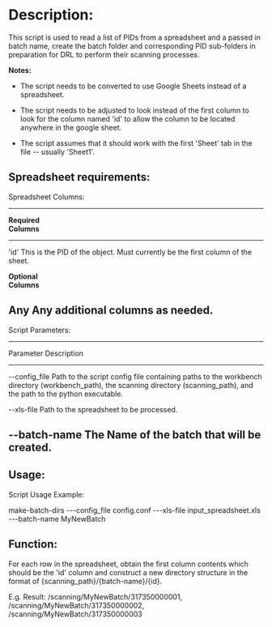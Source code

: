 # Description:

This script is used to read a list of PIDs from a spreadsheet and a
passed in batch name, create the batch folder and corresponding PID
sub-folders in preparation for DRL to perform their scanning processes.

**Notes:**

- The script needs to be converted to use Google Sheets instead of a
  spreadsheet.

- The script needs to be adjusted to look instead of the first column to
  look for the column named 'id' to allow the column to be located
  anywhere in the google sheet.

- The script assumes that it should work with the first 'Sheet' tab in
  the file -- usually 'Sheet1'.

## Spreadsheet requirements:

Spreadsheet Columns:

  -----------------------------------------------------------------------
  **Required          
  Columns**           
  ------------------- ---------------------------------------------------
  'id'                This is the PID of the object. Must currently be
                      the first column of the sheet.

  **Optional          
  Columns**           

  Any                 Any additional columns as needed.
  -----------------------------------------------------------------------

Script Parameters:

  -----------------------------------------------------------------------
  Parameter           Description
  ------------------- ---------------------------------------------------
  \--config_file      Path to the script config file containing paths to
                      the workbench directory (workbench_path), the
                      scanning directory (scanning_path), and the path to
                      the python executable.

  \--xls-file         Path to the spreadsheet to be processed.

  \--batch-name       The Name of the batch that will be created.
  -----------------------------------------------------------------------

## Usage:

Script Usage Example:

make-batch-dirs ---config_file config.conf ---xls-file
input_spreadsheet.xls ---batch-name MyNewBatch

## Function:

For each row in the spreadsheet, obtain the first column contents which
should be the 'id' column and construct a new directory structure in the
format of {scanning_path}/{batch-name}/{id}.

E.g. Result: /scanning/MyNewBatch/317350000001,
/scanning/MyNewBatch/317350000002, /scanning/MyNewBatch/317350000003
